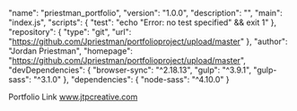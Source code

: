   "name": "priestman_portfolio",
  "version": "1.0.0",
  "description": "",
  "main": "index.js",
  "scripts": {
    "test": "echo \"Error: no test specified\" && exit 1"
  },
  "repository": {
    "type": "git",
    "url": "https://github.com/Jpriestman/portfolioproject/upload/master"
  },
  "author": "Jordan Priestman",
  "homepage": "https://github.com/Jpriestman/portfolioproject/upload/master",
  "devDependencies": {
    "browser-sync": "^2.18.13",
    "gulp": "^3.9.1",
    "gulp-sass": "^3.1.0"
  },
  "dependencies": {
    "node-sass": "^4.10.0"
  }
  
  Portfolio Link www.jtpcreative.com